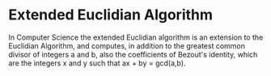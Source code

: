 # Extended Euclidian Algorithm

  In Computer Science the extended Euclidian algorithm is an extension to the Euclidian Algorithm, and computes, in addition to the greatest common divisor of integers a and b,
  also the coefficients of Bezout's identity, which are the integers x and y such that ax + by = gcd(a,b).
  
